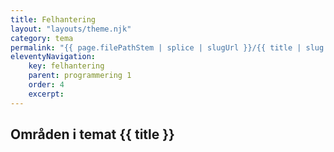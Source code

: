 ```yaml
---
title: Felhantering
layout: "layouts/theme.njk"
category: tema
permalink: "{{ page.filePathStem | splice | slugUrl }}/{{ title | slug }}.html"
eleventyNavigation:
    key: felhantering
    parent: programmering 1
    order: 4
    excerpt: 
---
```

## Områden i temat {{ title }}
